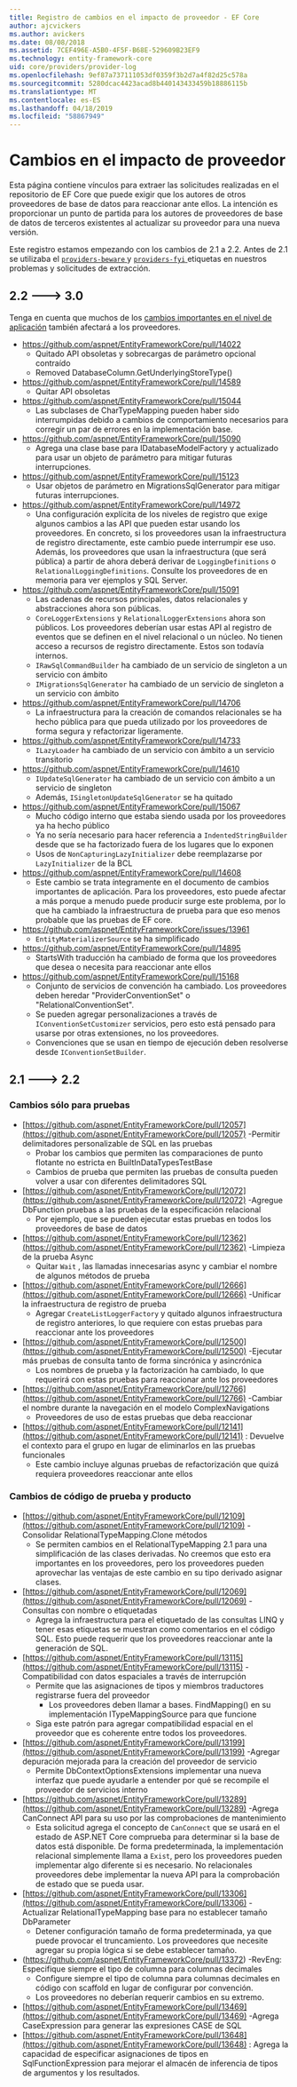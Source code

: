 ```yaml
---
title: Registro de cambios en el impacto de proveedor - EF Core
author: ajcvickers
ms.author: avickers
ms.date: 08/08/2018
ms.assetid: 7CEF496E-A5B0-4F5F-B68E-529609B23EF9
ms.technology: entity-framework-core
uid: core/providers/provider-log
ms.openlocfilehash: 9ef87a737111053df0359f3b2d7a4f82d25c578a
ms.sourcegitcommit: 5280dcac4423acad8b440143433459b18886115b
ms.translationtype: MT
ms.contentlocale: es-ES
ms.lasthandoff: 04/18/2019
ms.locfileid: "58867949"
---
```

# <a name="provider-impacting-changes"></a>Cambios en el impacto de proveedor

Esta página contiene vínculos para extraer las solicitudes realizadas en el repositorio de EF Core que puede exigir que los autores de otros proveedores de base de datos para reaccionar ante ellos. La intención es proporcionar un punto de partida para los autores de proveedores de base de datos de terceros existentes al actualizar su proveedor para una nueva versión.

Este registro estamos empezando con los cambios de 2.1 a 2.2. Antes de 2.1 se utilizaba el [ `providers-beware` ](https://github.com/aspnet/EntityFrameworkCore/labels/providers-beware) y [ `providers-fyi` ](https://github.com/aspnet/EntityFrameworkCore/labels/providers-fyi) etiquetas en nuestros problemas y solicitudes de extracción.

## <a name="22-----30"></a>2.2 ---> 3.0

Tenga en cuenta que muchos de los [cambios importantes en el nivel de aplicación](../what-is-new/ef-core-3.0/breaking-changes.md) también afectará a los proveedores.

* https://github.com/aspnet/EntityFrameworkCore/pull/14022
  * Quitado API obsoletas y sobrecargas de parámetro opcional contraído
  * Removed DatabaseColumn.GetUnderlyingStoreType()
* https://github.com/aspnet/EntityFrameworkCore/pull/14589
  * Quitar API obsoletas
* https://github.com/aspnet/EntityFrameworkCore/pull/15044
  * Las subclases de CharTypeMapping pueden haber sido interrumpidas debido a cambios de comportamiento necesarios para corregir un par de errores en la implementación base.
* https://github.com/aspnet/EntityFrameworkCore/pull/15090
  * Agrega una clase base para IDatabaseModelFactory y actualizado para usar un objeto de parámetro para mitigar futuras interrupciones.
* https://github.com/aspnet/EntityFrameworkCore/pull/15123
  * Usar objetos de parámetro en MigrationsSqlGenerator para mitigar futuras interrupciones.
* https://github.com/aspnet/EntityFrameworkCore/pull/14972
  * Una configuración explícita de los niveles de registro que exige algunos cambios a las API que pueden estar usando los proveedores. En concreto, si los proveedores usan la infraestructura de registro directamente, este cambio puede interrumpir ese uso. Además, los proveedores que usan la infraestructura (que será pública) a partir de ahora deberá derivar de `LoggingDefinitions` o `RelationalLoggingDefinitions`. Consulte los proveedores de en memoria para ver ejemplos y SQL Server.
* https://github.com/aspnet/EntityFrameworkCore/pull/15091
  * Las cadenas de recursos principales, datos relacionales y abstracciones ahora son públicas.
  * `CoreLoggerExtensions` y `RelationalLoggerExtensions` ahora son públicos. Los proveedores deberían usar estas API al registro de eventos que se definen en el nivel relacional o un núcleo. No tienen acceso a recursos de registro directamente. Estos son todavía internos.
  * `IRawSqlCommandBuilder` ha cambiado de un servicio de singleton a un servicio con ámbito
  * `IMigrationsSqlGenerator` ha cambiado de un servicio de singleton a un servicio con ámbito
* https://github.com/aspnet/EntityFrameworkCore/pull/14706
  * La infraestructura para la creación de comandos relacionales se ha hecho pública para que pueda utilizado por los proveedores de forma segura y refactorizar ligeramente.
* https://github.com/aspnet/EntityFrameworkCore/pull/14733
  * `ILazyLoader` ha cambiado de un servicio con ámbito a un servicio transitorio
* https://github.com/aspnet/EntityFrameworkCore/pull/14610
  * `IUpdateSqlGenerator` ha cambiado de un servicio con ámbito a un servicio de singleton
  * Además, `ISingletonUpdateSqlGenerator` se ha quitado
* https://github.com/aspnet/EntityFrameworkCore/pull/15067
  * Mucho código interno que estaba siendo usada por los proveedores ya ha hecho público
  * Ya no sería necesario para hacer referencia a `IndentedStringBuilder` desde que se ha factorizado fuera de los lugares que lo exponen
  * Usos de `NonCapturingLazyInitializer` debe reemplazarse por `LazyInitializer` de la BCL
* https://github.com/aspnet/EntityFrameworkCore/pull/14608
  * Este cambio se trata íntegramente en el documento de cambios importantes de aplicación. Para los proveedores, esto puede afectar a más porque a menudo puede producir surge este problema, por lo que ha cambiado la infraestructura de prueba para que eso menos probable que las pruebas de EF core.
* https://github.com/aspnet/EntityFrameworkCore/issues/13961
  * `EntityMaterializerSource` se ha simplificado
* https://github.com/aspnet/EntityFrameworkCore/pull/14895
  * StartsWith traducción ha cambiado de forma que los proveedores que desea o necesita para reaccionar ante ellos
* https://github.com/aspnet/EntityFrameworkCore/pull/15168
  * Conjunto de servicios de convención ha cambiado. Los proveedores deben heredar "ProviderConventionSet" o "RelationalConventionSet".
  * Se pueden agregar personalizaciones a través de `IConventionSetCustomizer` servicios, pero esto está pensado para usarse por otras extensiones, no los proveedores.
  * Convenciones que se usan en tiempo de ejecución deben resolverse desde `IConventionSetBuilder`.

## <a name="21-----22"></a>2.1 ---> 2.2

### <a name="test-only-changes"></a>Cambios sólo para pruebas

* [https://github.com/aspnet/EntityFrameworkCore/pull/12057](https://github.com/aspnet/EntityFrameworkCore/pull/12057) -Permitir delimitadores personalizable de SQL en las pruebas
  * Probar los cambios que permiten las comparaciones de punto flotante no estricta en BuiltInDataTypesTestBase
  * Cambios de prueba que permiten las pruebas de consulta pueden volver a usar con diferentes delimitadores SQL
* [https://github.com/aspnet/EntityFrameworkCore/pull/12072](https://github.com/aspnet/EntityFrameworkCore/pull/12072) -Agregue DbFunction pruebas a las pruebas de la especificación relacional
  * Por ejemplo, que se pueden ejecutar estas pruebas en todos los proveedores de base de datos
* [https://github.com/aspnet/EntityFrameworkCore/pull/12362](https://github.com/aspnet/EntityFrameworkCore/pull/12362) -Limpieza de la prueba Async
  * Quitar `Wait` , las llamadas innecesarias async y cambiar el nombre de algunos métodos de prueba
* [https://github.com/aspnet/EntityFrameworkCore/pull/12666](https://github.com/aspnet/EntityFrameworkCore/pull/12666) -Unificar la infraestructura de registro de prueba
  * Agregar `CreateListLoggerFactory` y quitado algunos infraestructura de registro anteriores, lo que requiere con estas pruebas para reaccionar ante los proveedores
* [https://github.com/aspnet/EntityFrameworkCore/pull/12500](https://github.com/aspnet/EntityFrameworkCore/pull/12500) -Ejecutar más pruebas de consulta tanto de forma sincrónica y asincrónica
  * Los nombres de prueba y la factorización ha cambiado, lo que requerirá con estas pruebas para reaccionar ante los proveedores
* [https://github.com/aspnet/EntityFrameworkCore/pull/12766](https://github.com/aspnet/EntityFrameworkCore/pull/12766) -Cambiar el nombre durante la navegación en el modelo ComplexNavigations
  * Proveedores de uso de estas pruebas que deba reaccionar
* [https://github.com/aspnet/EntityFrameworkCore/pull/12141](https://github.com/aspnet/EntityFrameworkCore/pull/12141) : Devuelve el contexto para el grupo en lugar de eliminarlos en las pruebas funcionales
  * Este cambio incluye algunas pruebas de refactorización que quizá requiera proveedores reaccionar ante ellos


### <a name="test-and-product-code-changes"></a>Cambios de código de prueba y producto

* [https://github.com/aspnet/EntityFrameworkCore/pull/12109](https://github.com/aspnet/EntityFrameworkCore/pull/12109) -Consolidar RelationalTypeMapping.Clone métodos
  * Se permiten cambios en el RelationalTypeMapping 2.1 para una simplificación de las clases derivadas. No creemos que esto era importantes en los proveedores, pero los proveedores pueden aprovechar las ventajas de este cambio en su tipo derivado asignar clases.
* [https://github.com/aspnet/EntityFrameworkCore/pull/12069](https://github.com/aspnet/EntityFrameworkCore/pull/12069) -Consultas con nombre o etiquetadas
  * Agrega la infraestructura para el etiquetado de las consultas LINQ y tener esas etiquetas se muestran como comentarios en el código SQL. Esto puede requerir que los proveedores reaccionar ante la generación de SQL.
* [https://github.com/aspnet/EntityFrameworkCore/pull/13115](https://github.com/aspnet/EntityFrameworkCore/pull/13115) -Compatibilidad con datos espaciales a través de interrupción
  * Permite que las asignaciones de tipos y miembros traductores registrarse fuera del proveedor
    * Los proveedores deben llamar a bases. FindMapping() en su implementación ITypeMappingSource para que funcione
  * Siga este patrón para agregar compatibilidad espacial en el proveedor que es coherente entre todos los proveedores.
* [https://github.com/aspnet/EntityFrameworkCore/pull/13199](https://github.com/aspnet/EntityFrameworkCore/pull/13199) -Agregar depuración mejorada para la creación del proveedor de servicio
  * Permite DbContextOptionsExtensions implementar una nueva interfaz que puede ayudarle a entender por qué se recompile el proveedor de servicios interno
* [https://github.com/aspnet/EntityFrameworkCore/pull/13289](https://github.com/aspnet/EntityFrameworkCore/pull/13289) -Agrega CanConnect API para su uso por las comprobaciones de mantenimiento
  * Esta solicitud agrega el concepto de `CanConnect` que se usará en el estado de ASP.NET Core comprueba para determinar si la base de datos está disponible. De forma predeterminada, la implementación relacional simplemente llama a `Exist`, pero los proveedores pueden implementar algo diferente si es necesario. No relacionales proveedores debe implementar la nueva API para la comprobación de estado que se pueda usar.
* [https://github.com/aspnet/EntityFrameworkCore/pull/13306](https://github.com/aspnet/EntityFrameworkCore/pull/13306) -Actualizar RelationalTypeMapping base para no establecer tamaño DbParameter
  * Detener configuración tamaño de forma predeterminada, ya que puede provocar el truncamiento. Los proveedores que necesite agregar su propia lógica si se debe establecer tamaño.
* (https://github.com/aspnet/EntityFrameworkCore/pull/13372) -RevEng: Especifique siempre el tipo de columna para columnas decimales
  * Configure siempre el tipo de columna para columnas decimales en código con scaffold en lugar de configurar por convención.
  * Los proveedores no deberían requerir cambios en su extremo.
* [https://github.com/aspnet/EntityFrameworkCore/pull/13469](https://github.com/aspnet/EntityFrameworkCore/pull/13469) -Agrega CaseExpression para generar las expresiones CASE de SQL
* [https://github.com/aspnet/EntityFrameworkCore/pull/13648](https://github.com/aspnet/EntityFrameworkCore/pull/13648) : Agrega la capacidad de especificar asignaciones de tipos en SqlFunctionExpression para mejorar el almacén de inferencia de tipos de argumentos y los resultados.
